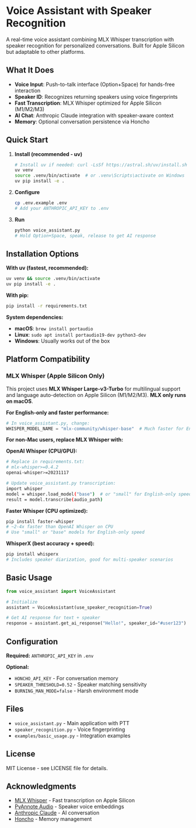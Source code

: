 # Voice Assistant with Speaker Recognition

A real-time voice assistant combining MLX Whisper transcription with speaker recognition for personalized conversations. Built for Apple Silicon but adaptable to other platforms.

## What It Does

- **Voice Input**: Push-to-talk interface (Option+Space) for hands-free interaction
- **Speaker ID**: Recognizes returning speakers using voice fingerprints 
- **Fast Transcription**: MLX Whisper optimized for Apple Silicon (M1/M2/M3)
- **AI Chat**: Anthropic Claude integration with speaker-aware context
- **Memory**: Optional conversation persistence via Honcho

## Quick Start

1. **Install (recommended - uv)**
   ```bash
   # Install uv if needed: curl -LsSf https://astral.sh/uv/install.sh | sh
   uv venv
   source .venv/bin/activate  # or .venv\Scripts\activate on Windows
   uv pip install -e .
   ```

2. **Configure**
   ```bash
   cp .env.example .env
   # Add your ANTHROPIC_API_KEY to .env
   ```

3. **Run**
   ```bash
   python voice_assistant.py
   # Hold Option+Space, speak, release to get AI response
   ```

## Installation Options

**With uv (fastest, recommended):**
```bash
uv venv && source .venv/bin/activate
uv pip install -e .
```

**With pip:**
```bash
pip install -r requirements.txt
```

**System dependencies:**
- **macOS**: `brew install portaudio`
- **Linux**: `sudo apt install portaudio19-dev python3-dev`
- **Windows**: Usually works out of the box

## Platform Compatibility

### MLX Whisper (Apple Silicon Only)
This project uses **MLX Whisper Large-v3-Turbo** for multilingual support and language auto-detection on Apple Silicon (M1/M2/M3). **MLX only runs on macOS**.

**For English-only and faster performance:**
```python
# In voice_assistant.py, change:
WHISPER_MODEL_NAME = "mlx-community/whisper-base"  # Much faster for English
```

**For non-Mac users, replace MLX Whisper with:**

**OpenAI Whisper (CPU/GPU):**
```bash
# Replace in requirements.txt:
# mlx-whisper>=0.4.2
openai-whisper>=20231117

# Update voice_assistant.py transcription:
import whisper
model = whisper.load_model("base")  # or "small" for English-only speed
result = model.transcribe(audio_path)
```

**Faster Whisper (CPU optimized):**
```bash
pip install faster-whisper
# ~2-4x faster than OpenAI Whisper on CPU
# Use "small" or "base" models for English-only speed
```

**WhisperX (best accuracy + speed):**
```bash
pip install whisperx
# Includes speaker diarization, good for multi-speaker scenarios
```

## Basic Usage

```python
from voice_assistant import VoiceAssistant

# Initialize
assistant = VoiceAssistant(use_speaker_recognition=True)

# Get AI response for text + speaker
response = assistant.get_ai_response("Hello!", speaker_id="#user123")
```

## Configuration

**Required:** `ANTHROPIC_API_KEY` in `.env`

**Optional:**
- `HONCHO_API_KEY` - For conversation memory
- `SPEAKER_THRESHOLD=0.52` - Speaker matching sensitivity
- `BURNING_MAN_MODE=false` - Harsh environment mode

## Files

- `voice_assistant.py` - Main application with PTT
- `speaker_recognition.py` - Voice fingerprinting  
- `examples/basic_usage.py` - Integration examples

## License

MIT License - see LICENSE file for details.

## Acknowledgments

- [MLX Whisper](https://github.com/ml-explore/mlx-examples/tree/main/whisper) - Fast transcription on Apple Silicon
- [PyAnnote Audio](https://github.com/pyannote/pyannote-audio) - Speaker voice embeddings
- [Anthropic Claude](https://anthropic.com) - AI conversation
- [Honcho](https://honcho.dev) - Memory management